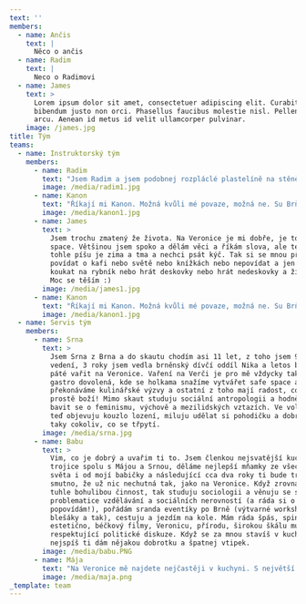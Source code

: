 ```yaml
---
text: ''
members:
  - name: Ančis
    text: |
      Něco o ančis
  - name: Radim
    text: |
      Neco o Radimovi
  - name: James
    text: >
      Lorem ipsum dolor sit amet, consectetuer adipiscing elit. Curabitur
      bibendum justo non orci. Phasellus faucibus molestie nisl. Pellentesque
      arcu. Aenean id metus id velit ullamcorper pulvinar.
    image: /james.jpg
title: Tým
teams:
  - name: Instruktorský tým
    members:
      - name: Radim
        text: "Jsem Radim a jsem podobnej rozpláclé plastelíně na stěně. Když už tam jednou je, tak nejde vůbec dolů a když už se vám podaří ji sundat, tak po sobě zanechá mastnej flek. Mám rád lidi a rád s nimi i pracuju. Přece jenom se už téměř 26 let součástí společnosti. Rád si dělám legraci, přestože jsem občas sám vážnej, tak vážnost v oblibě moc nemám, naopak mě fascinuje lehkost, se kterou jsou lidé schopni přistupovat ke světu. Dřív jsem se věnoval roverskému kmeni Sürius v Brněnském Kompasu. Vedl jsem nějaké ty kluky a holky, ale dnes už jsem spíš mimo aktivní skautský svět. Skauty nahradilo studium architektury a dalších příbuzných kreativních oborů. Rád přemýšlím nad děním kolem mě, proto může být občas náročné se mnou vést konverzaci, o to víc si vážím pokud někdo nesouhlasí! Rád si zároveň poslechnu novou hudbu, zajdu na zajímavej event, nebo prostě jen na prochajdu.\_\n"
        image: /media/radim1.jpg
      - name: Kanon
        text: "Říkají mi Kanon. Možná kvůli mé povaze, možná ne. Su Brňák jak stehno a štatl miluju. Studuju strojírenskou technologii a konzervatoř, bo hraju na trombon. Svoji víru, rodinu a klid nevyměním za nic na světě. Vedu malej oddíl, se kterým se nebojím zkoušet nové věci (experimentovat \\:o). Mám rád systém a řád, kterýho se dokážu vzdát (dobrej rým) s vidinou peckózní srandy a růstu.\_\n"
        image: /media/kanon1.jpg
      - name: James
        text: >
          Jsem trochu zmatený že života. Na Veronice je mi dobře, je to můj safe
          space. Většinou jsem spoko a dělám věci a říkám slova, ale teď když
          tohle píšu je zima a tma a nechci psát kýč. Tak si se mnou přijď
          povídat o kafi nebo světě nebo knížkách nebo nepovídat a jen sedět a
          koukat na rybník nebo hrát deskovky nebo hrát nedeskovky a žít život.
          Moc se těším :)
        image: /media/james1.jpg
      - name: Kanon
        text: "Říkají mi Kanon. Možná kvůli mé povaze, možná ne. Su Brňák jak stehno a štatl miluju. Studuju strojírenskou technologii a konzervatoř, bo hraju na trombon. Svoji víru, rodinu a klid nevyměním za nic na světě. Vedu malej oddíl, se kterým se nebojím zkoušet nové věci (experimentovat \\:o). Mám rád systém a řád, kterýho se dokážu vzdát (dobrej rým) s vidinou peckózní srandy a růstu.\_\n"
        image: /media/kanon1.jpg
  - name: Servis tým
    members:
      - name: Srna
        text: >
          Jsem Srna z Brna a do skautu chodím asi 11 let, z toho jsem 9 let ve
          vedení, 3 roky jsem vedla brněnský dívčí oddíl Nika a letos budu po
          páté vařit na Veronice. Vaření na Verči je pro mě vždycky taková
          gastro dovolená, kde se holkama snažíme vytvářet safe space a kde
          překonáváme kulinářské výzvy a ostatní z toho mají radost, což je
          prostě boží! Mimo skaut studuju sociální antropologii a hodně mě baví
          bavit se o feminismu, výchově a mezilidských vztazích. Ve volným čase
          teď objevuju kouzlo lození, miluju udělat si pohodičku a dobrej čas a
          taky cokoliv, co se třpytí.
        image: /media/srna.jpg
      - name: Babu
        text: >
          Vim, co je dobrý a uvařim ti to. Jsem členkou nejsvatější kuchyňské
          trojice spolu s Májou a Srnou, děláme nejlepší mňamky ze všech koutů
          světa i od mojí babičky a následující cca dva roky ti bude trochu
          smutno, že už nic nechutná tak, jako na Veronice. Když zrovna nedělám
          tuhle bohulibou činnost, tak studuju sociologii a věnuju se systémové
          problematice vzdělávání a sociálních nerovností (a ráda si o tom
          popovídám!), pořádám sranda eventíky po Brně (výtvarné workshopy,
          blešáky a tak), cestuju a jezdím na kole. Mám ráda špás, spink,
          estetično, béčkový filmy, Veronicu, přírodu, širokou škálu muziky a
          respektující politické diskuze. Když se za mnou stavíš v kuchyni,
          nejspíš ti dám nějakou dobrotku a špatnej vtipek.
        image: /media/babu.PNG
      - name: Mája
        text: "Na Veronice mě najdete nejčastěji v kuchyni. S největší pravděpodobností se mi zrovna něco rozsypalo a nebo koukám do hrnce a pošetile nám tleskám, co za sakra dobrou chálku jsme s holkama uvařily. Ve skautském životě vedu pražský koedukovaný oddíl a pracuji v časopise Skaut. A v tom osobním? Jednoduše, snažím se najít sama sebe, a to s co nejmenšími ztrátami a šrámy. Ale na to se mě klidně zeptejte na místě, jsem dost otevřená kniha a nic pro mě není tabu. Těším se, až vás poznám - i když to bude hlavně u small talků při mytí nádobí.\_\n"
        image: /media/maja.png
_template: team
---
```



